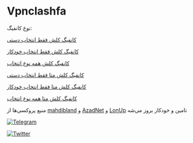 # Vpnclashfa

نوع کانفیگ:

[کانفیگ کلش فقط انتخاب دستی](https://raw.githubusercontent.com/coldwater-10/Vpnclashfa/main/3in1%40vpnclashfa.yaml)


[کانفیگ کلش فقط انتخاب خودکار](https://raw.githubusercontent.com/coldwater-10/Vpnclashfa/main/3in1Auto%40vpnclashfa.yaml)


[کانفیگ کلش همه نوع انتخاب](https://raw.githubusercontent.com/coldwater-10/Vpnclashfa/main/3in1Plus%40vpnclashfa.yaml)


[کانفیگ کلش متا فقط انتخاب دستی](https://raw.githubusercontent.com/coldwater-10/Vpnclashfa/main/3in1Meta%40vpnclashfa.yaml)


[کانفیگ کلش متا فقط انتخاب خودکار](https://raw.githubusercontent.com/coldwater-10/Vpnclashfa/main/3in1AutoMeta%40vpnclashfa.yaml)


[کانفیگ کلش متا همه نوع انتخاب](https://raw.githubusercontent.com/coldwater-10/Vpnclashfa/main/3in1MetaPlus%40vpnclashfa.yaml)

منبع پروکسی‌ها از [mahdibland](https://github.com/mahdibland/V2RayAggregator) و [AzadNet](https://t.me/AzadNet) و [LonUp](https://t.me/LonUp_M) تامین و خودکار بروز می‌شه

[![Telegram](https://i.imgur.com/4Oxjxun.gif)](https://t.me/vpnclashfa)

[![Twitter](https://i.imgur.com/ZTxyTBy.gif)](https://twitter.com/coldwater_10)

